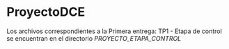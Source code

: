 # ProyectoDCE

Los archivos correspondientes a la Primera entrega: TP1 - Etapa de control se encuentran en el directorio *PROYECTO_ETAPA_CONTROL*




